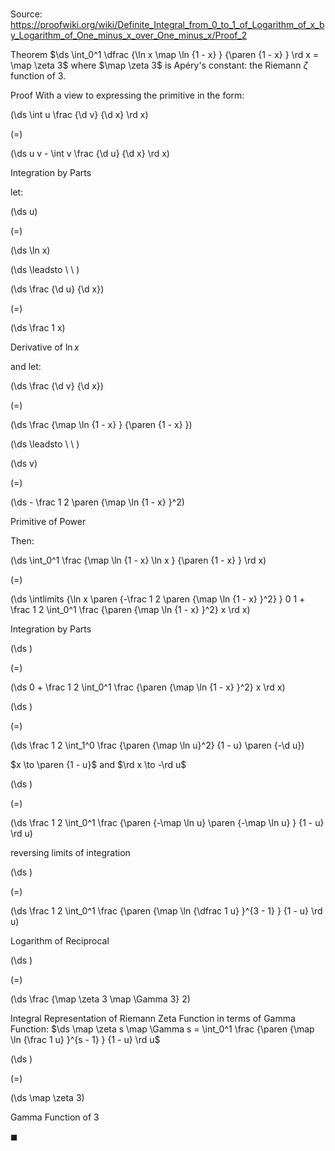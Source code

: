 # 

Source: https://proofwiki.org/wiki/Definite_Integral_from_0_to_1_of_Logarithm_of_x_by_Logarithm_of_One_minus_x_over_One_minus_x/Proof_2

Theorem
$\ds \int_0^1 \dfrac {\ln x \map \ln {1 - x} } {\paren {1 - x} } \rd x = \map \zeta 3$
where $\map \zeta 3$ is Apéry's constant: the Riemann $\zeta$ function of $3$.


Proof
With a view to expressing the primitive in the form:














\(\ds \int u \frac {\d v} {\d x} \rd x\)

\(=\)







\(\ds u v - \int v \frac {\d u} {\d x} \rd x\)





Integration by Parts




let:














\(\ds u\)

\(=\)







\(\ds \ln x\)














\(\ds \leadsto \ \ \)





\(\ds \frac {\d u} {\d x}\)

\(=\)







\(\ds \frac 1 x\)





Derivative of $\ln x$




and let:














\(\ds \frac {\d v} {\d x}\)

\(=\)







\(\ds \frac {\map \ln {1 - x} } {\paren {1 - x} }\)














\(\ds \leadsto \ \ \)





\(\ds v\)

\(=\)







\(\ds - \frac 1 2 \paren {\map \ln {1 - x} }^2\)





Primitive of Power




Then:














\(\ds \int_0^1 \frac {\map \ln {1 - x} \ln x } {\paren {1 - x} } \rd x\)

\(=\)







\(\ds \intlimits {\ln x \paren {-\frac 1 2 \paren {\map \ln {1 - x} }^2} } 0 1 + \frac 1 2 \int_0^1 \frac {\paren {\map \ln {1 - x} }^2} x \rd x\)





Integration by Parts














\(\ds \)

\(=\)







\(\ds 0 + \frac 1 2 \int_0^1 \frac {\paren {\map \ln {1 - x} }^2} x \rd x\)




















\(\ds \)

\(=\)







\(\ds \frac 1 2 \int_1^0 \frac {\paren {\map \ln u}^2} {1 - u} \paren {-\d u}\)





$x \to \paren {1 - u}$ and $\rd x \to -\rd u$














\(\ds \)

\(=\)







\(\ds \frac 1 2 \int_0^1 \frac {\paren {-\map \ln u} \paren {-\map \ln u} } {1 - u} \rd u\)





reversing limits of integration














\(\ds \)

\(=\)







\(\ds \frac 1 2 \int_0^1 \frac {\paren {\map \ln {\dfrac 1 u} }^{3 - 1} } {1 - u} \rd u\)





Logarithm of Reciprocal














\(\ds \)

\(=\)







\(\ds \frac {\map \zeta 3 \map \Gamma 3} 2\)





Integral Representation of Riemann Zeta Function in terms of Gamma Function: $\ds \map \zeta s \map \Gamma s = \int_0^1 \frac {\paren {\map \ln {\frac 1 u} }^{s - 1} } {1 - u} \rd u$














\(\ds \)

\(=\)







\(\ds \map \zeta 3\)





Gamma Function of 3



$\blacksquare$





